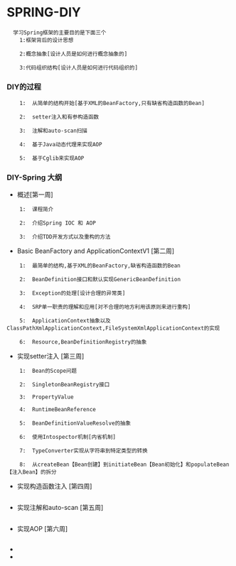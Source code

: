 #           SPRING-DIY
```
  学习Spring框架的主要目的是下面三个
    1:框架背后的设计思想

    2:概念抽象[设计人员是如何进行概念抽象的]

    3:代码组织结构[设计人员是如何进行代码组织的]
```

### DIY的过程

```
    1:  从简单的结构开始[基于XML的BeanFactory,只有缺省构造函数的Bean]

    2:  setter注入和有参构造函数

    3:  注解和auto-scan扫描

    4:  基于Java动态代理来实现AOP

    5:  基于Cglib来实现AOP
```

### DIY-Spring 大纲

* 概述[第一周]

```
    1:  课程简介

    2:  介绍Spring IOC 和 AOP

    3:  介绍TDD开发方式以及重构的方法
```

* Basic BeanFactory and ApplicationContextV1 [第二周]

```
    1:  最简单的结构,基于XML的BeanFactory,缺省构造函数的Bean

    2:  BeanDefinition接口和默认实现GenericBeanDefinition

    3:  Exception的处理[设计合理的异常类]

    4:  SRP单一职责的理解和应用[对不合理的地方利用该原则来进行重构]

    5:  ApplicationContext抽象以及ClassPathXmlApplicationContext,FileSystemXmlApplicationContext的实现

    6:  Resource,BeanDefinitionRegistry的抽象
```

* 实现setter注入 [第三周]

```
    1:  Bean的Scope问题

    2:  SingletonBeanRegistry接口

    3:  PropertyValue

    4:  RuntimeBeanReference

    5:  BeanDefinitionValueResolve的抽象

    6:  使用Intospector机制[内省机制]

    7:  TypeConverter实现从字符串到特定类型的转换

    8:  从createBean【Bean创建】到initiateBean【Bean初始化】和populateBean【注入Bean】的拆分

```

* 实现构造函数注入 [第四周]

```

```

* 实现注解和auto-scan [第五周]

```

```

* 实现AOP [第六周]

```

```

*
*
























